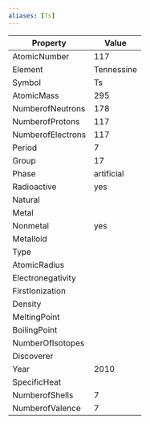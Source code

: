 ```yaml
---
aliases: [Ts]
---
```


| Property          | Value      |
| ----------------- | ---------- |
| AtomicNumber      | 117        |
| Element           | Tennessine |
| Symbol            | Ts         |
| AtomicMass        | 295        |
| NumberofNeutrons  | 178        |
| NumberofProtons   | 117        |
| NumberofElectrons | 117        |
| Period            | 7          |
| Group             | 17         |
| Phase             | artificial |
| Radioactive       | yes        |
| Natural           |            |
| Metal             |            |
| Nonmetal          | yes        |
| Metalloid         |            |
| Type              |            |
| AtomicRadius      |            |
| Electronegativity |            |
| FirstIonization   |            |
| Density           |            |
| MeltingPoint      |            |
| BoilingPoint      |            |
| NumberOfIsotopes  |            |
| Discoverer        |            |
| Year              | 2010       |
| SpecificHeat      |            |
| NumberofShells    | 7          |
| NumberofValence   | 7          |
